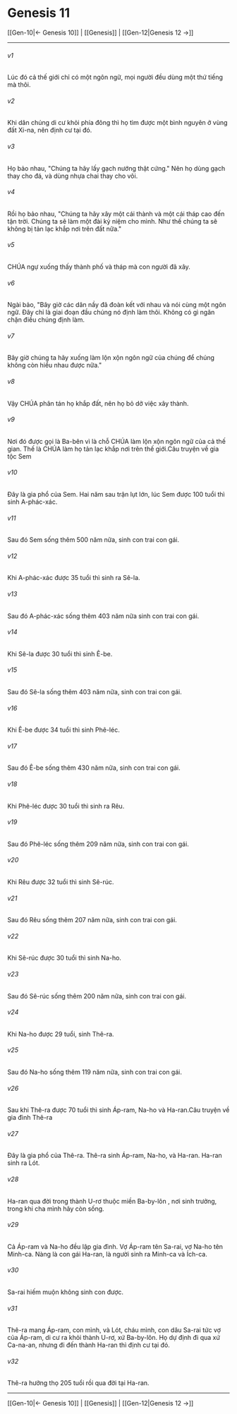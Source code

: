 # Genesis 11

[[Gen-10|← Genesis 10]] | [[Genesis]] | [[Gen-12|Genesis 12 →]]
***



###### v1 
Lúc đó cả thế giới chỉ có một ngôn ngữ, mọi người đều dùng một thứ tiếng mà thôi. 

###### v2 
Khi dân chúng di cư khỏi phía đông thì họ tìm được một bình nguyên ở vùng đất Xi-na, nên định cư tại đó. 

###### v3 
Họ bảo nhau, "Chúng ta hãy lấy gạch nướng thật cứng." Nên họ dùng gạch thay cho đá, và dùng nhựa chai thay cho vôi. 

###### v4 
Rồi họ bảo nhau, "Chúng ta hãy xây một cái thành và một cái tháp cao đến tận trời. Chúng ta sẽ làm một đài kỷ niệm cho mình. Như thế chúng ta sẽ không bị tản lạc khắp nơi trên đất nữa." 

###### v5 
CHÚA ngự xuống thấy thành phố và tháp mà con người đã xây. 

###### v6 
Ngài bảo, "Bây giờ các dân nầy đã đoàn kết với nhau và nói cùng một ngôn ngữ. Đây chỉ là giai đoạn đầu chúng nó định làm thôi. Không có gì ngăn chặn điều chúng định làm. 

###### v7 
Bây giờ chúng ta hãy xuống làm lộn xộn ngôn ngữ của chúng để chúng không còn hiểu nhau được nữa." 

###### v8 
Vậy CHÚA phân tán họ khắp đất, nên họ bỏ dở việc xây thành. 

###### v9 
Nơi đó được gọi là Ba-bên vì là chỗ CHÚA làm lộn xộn ngôn ngữ của cả thế gian. Thế là CHÚA làm họ tản lạc khắp nơi trên thế giới.Câu truyện về gia tộc Sem 

###### v10 
Đây là gia phổ của Sem. Hai năm sau trận lụt lớn, lúc Sem được 100 tuổi thì sinh A-phác-xác. 

###### v11 
Sau đó Sem sống thêm 500 năm nữa, sinh con trai con gái. 

###### v12 
Khi A-phác-xác được 35 tuổi thì sinh ra Sê-la. 

###### v13 
Sau đó A-phác-xác sống thêm 403 năm nữa sinh con trai con gái. 

###### v14 
Khi Sê-la được 30 tuổi thì sinh Ê-be. 

###### v15 
Sau đó Sê-la sống thêm 403 năm nữa, sinh con trai con gái. 

###### v16 
Khi Ê-be được 34 tuổi thì sinh Phê-léc. 

###### v17 
Sau đó Ê-be sống thêm 430 năm nữa, sinh con trai con gái. 

###### v18 
Khi Phê-léc được 30 tuổi thì sinh ra Rêu. 

###### v19 
Sau đó Phê-léc sống thêm 209 năm nữa, sinh con trai con gái. 

###### v20 
Khi Rêu được 32 tuổi thì sinh Sê-rúc. 

###### v21 
Sau đó Rêu sống thêm 207 năm nữa, sinh con trai con gái. 

###### v22 
Khi Sê-rúc được 30 tuổi thì sinh Na-ho. 

###### v23 
Sau đó Sê-rúc sống thêm 200 năm nữa, sinh con trai con gái. 

###### v24 
Khi Na-ho được 29 tuổi, sinh Thê-ra. 

###### v25 
Sau đó Na-ho sống thêm 119 năm nữa, sinh con trai con gái. 

###### v26 
Sau khi Thê-ra được 70 tuổi thì sinh Áp-ram, Na-ho và Ha-ran.Câu truyện về gia đình Thê-ra 

###### v27 
Đây là gia phổ của Thê-ra. Thê-ra sinh Áp-ram, Na-ho, và Ha-ran. Ha-ran sinh ra Lót. 

###### v28 
Ha-ran qua đời trong thành U-rơ thuộc miền Ba-by-lôn , nơi sinh trưởng, trong khi cha mình hãy còn sống. 

###### v29 
Cả Áp-ram và Na-ho đều lập gia đình. Vợ Áp-ram tên Sa-rai, vợ Na-ho tên Minh-ca. Nàng là con gái Ha-ran, là người sinh ra Minh-ca và Ích-ca. 

###### v30 
Sa-rai hiếm muộn không sinh con được. 

###### v31 
Thê-ra mang Áp-ram, con mình, và Lót, cháu mình, con dâu Sa-rai tức vợ của Áp-ram, di cư ra khỏi thành U-rơ, xứ Ba-by-lôn. Họ dự định đi qua xứ Ca-na-an, nhưng đi đến thành Ha-ran thì định cư tại đó. 

###### v32 
Thê-ra hưởng thọ 205 tuổi rồi qua đời tại Ha-ran.

***
[[Gen-10|← Genesis 10]] | [[Genesis]] | [[Gen-12|Genesis 12 →]]
